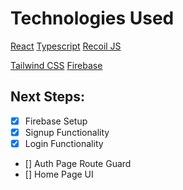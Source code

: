 # Technologies Used

[React](https://react.dev/)
[Typescript](https://www.typescriptlang.org/docs/handbook/react.html)
[Recoil JS](https://recoiljs.org/)

[Tailwind CSS](https://tailwindcss.com/)
[Firebase]()

## Next Steps:

- [x] Firebase Setup
- [x] Signup Functionality
- [x] Login Functionality
- [] Auth Page Route Guard
- [] Home Page UI
